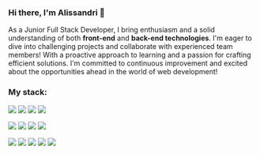 ### Hi there, I'm Alissandri 👋
As a Junior Full Stack Developer, I bring enthusiasm and a solid understanding of both **front-end** and **back-end technologies**. 
I'm eager to dive into challenging projects and collaborate with experienced team members! 
With a proactive approach to learning and a passion for crafting efficient solutions.
I'm committed to continuous improvement and excited about the opportunities ahead in the world of web development!

### My stack:
<img src="https://img.shields.io/badge/HTML5-E34F26?style=for-the-badge&logo=html5&logoColor=white"/> <img src="https://img.shields.io/badge/CSS3-5890FF?style=for-the-badge&logo=css3&logoColor=white"/>
<img src="https://img.shields.io/badge/SASS-CC6699?style=for-the-badge&logo=sass&logoColor=white"/> <img src="https://img.shields.io/badge/Tailwind-06B6D4?style=for-the-badge&logo=tailwindcss&logoColor=white"/>

<img src="https://img.shields.io/badge/JavaScript-F7DF1E?style=for-the-badge&logo=javascript&logoColor=white"/> <img src="https://img.shields.io/badge/React-0770B8?style=for-the-badge&logo=react&logoColor=white"/> <img src="https://img.shields.io/badge/React Native-00878F?style=for-the-badge&logo=react&logoColor=white"/> <img src="https://img.shields.io/badge/Redux-764ABC?style=for-the-badge&logo=redux&logoColor=white"/>

<img src="https://img.shields.io/badge/Node.js-E0234E?style=for-the-badge&logo=nodedotjs&logoColor=white"/> <img src="https://img.shields.io/badge/MongoDB-47A248?style=for-the-badge&logo=mongodb&logoColor=white"/> <img src="https://img.shields.io/badge/SQLite-003B57?style=for-the-badge&logo=sqlite&logoColor=white"/>
<img src="https://img.shields.io/badge/Jest-C21325?style=for-the-badge&logo=jest&logoColor=white"/>
<img src="https://img.shields.io/badge/Figma-326295?style=for-the-badge&logo=figma&logoColor=white"/>
